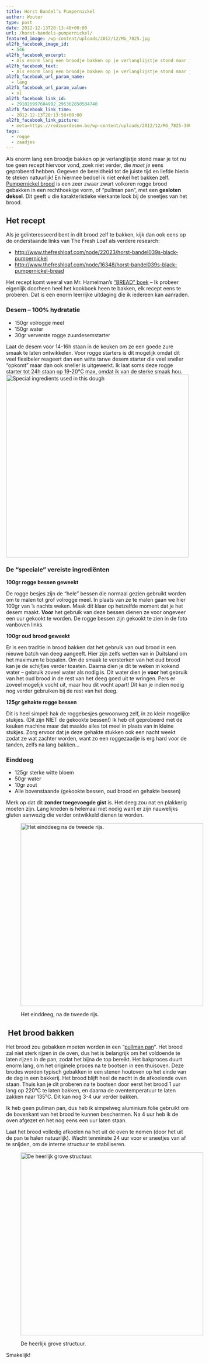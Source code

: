```yaml
---
title: Horst Bandel’s Pumpernickel
author: Wouter
type: post
date: 2012-12-13T20:13:48+00:00
url: /horst-bandels-pumpernickel/
featured_image: /wp-content/uploads/2012/12/MG_7825.jpg
al2fb_facebook_image_id:
  - 546
al2fb_facebook_excerpt:
  - Als enorm lang een broodje bakken op je verlanglijstje stond maar je tot nu toe geen recept hiervoor vond, zoek niet verder, die moet je eens geprobeerd hebben. Gegeven de bereidheid tot de juiste tijd en liefde hierin te steken natuurlijk! En hiermee bedoel ik niet enkel het bakken zelf. Pumpernickel brood is een zeer zwaar zwart volkoren rogge brood gebakken in een rechthoekige vorm, of "pullman pan", met een gesloten deksel. Dit geeft u die karakteristieke vierkante look bij de sneetjes van het brood.
al2fb_facebook_text:
  - Als enorm lang een broodje bakken op je verlanglijstje stond maar je tot nu toe geen recept hiervoor vond, zoek niet verder, die moet je eens geprobeerd hebben. Gegeven de bereidheid tot de juiste tijd en liefde hierin te steken natuurlijk! En hiermee bedoel ik niet enkel het bakken zelf. Pumpernickel brood is een zeer zwaar zwart volkoren rogge brood gebakken in een rechthoekige vorm, of "pullman pan", met een gesloten deksel. Dit geeft u die karakteristieke vierkante look bij de sneetjes van het brood.
al2fb_facebook_url_param_name:
  - lang
al2fb_facebook_url_param_value:
  - nl
al2fb_facebook_link_id:
  - 291826997604992_295362850584740
al2fb_facebook_link_time:
  - 2012-12-13T20:13:58+00:00
al2fb_facebook_link_picture:
  - meta=https://redzuurdesem.be/wp-content/uploads/2012/12/MG_7825-300x213.jpg
tags:
  - rogge
  - zaadjes
---
```


Als enorm lang een broodje bakken op je verlanglijstje stond maar je tot nu toe geen recept hiervoor vond, zoek niet verder, die _moet je_ eens geprobeerd hebben. Gegeven de bereidheid tot de juiste tijd en liefde hierin te steken natuurlijk! En hiermee bedoel ik niet enkel het bakken zelf. [Pumpernickel brood][2] is een zeer zwaar zwart volkoren rogge brood gebakken in een rechthoekige vorm, of &#8220;pullman pan&#8221;, met een **gesloten deksel**. Dit geeft u die karakteristieke vierkante look bij de sneetjes van het brood.

## Het recept

Als je geïnteresseerd bent in dit brood zelf te bakken, kijk dan ook eens op de onderstaande links van The Fresh Loaf als verdere research:

  * <http://www.thefreshloaf.com/node/22023/horst-bandel039s-black-pumpernickel>
  * <http://www.thefreshloaf.com/node/16348/horst-bandel039s-black-pumpernickel-bread>

Het recept komt weeral van Mr. Hamelman&#8217;s [&#8220;BREAD&#8221; boek][3] &#8211; Ik probeer eigenlijk doorheen heel het kookboek heen te bakken, elk recept eens te proberen. Dat is een enorm leerrijke uitdaging die ik iedereen kan aanraden.

### Desem &#8211; **100%** hydratatie

  * 150gr volrogge meel
  * 150gr water
  * 30gr ververste rogge zuurdesemstarter

<div>
  Laat de desem voor 14-16h staan in de keuken om ze een goede zure smaak te laten ontwikkelen. Voor rogge starters is dit mogelijk omdat dit veel flexibeler reageert dan een witte tarwe desem starter die veel sneller &#8220;opkomt&#8221; maar dan ook sneller is uitgewerkt. Ik laat soms deze rogge starter tot 24h staan op 19-20°C max, omdat ik van de sterke smaak hou.
</div>

<div>
</div>

<div>
  <a title="_MG_7707.JPG" href="http://lh3.ggpht.com/--jjX0M2PlF4/UMjsv4yTguI/AAAAAAAAGts/ATi0KyfkL7U/s1024/_MG_7707.JPG"><img title="_MG_7707.JPG" src="http://lh3.ggpht.com/--jjX0M2PlF4/UMjsv4yTguI/AAAAAAAAGts/ATi0KyfkL7U/s500-c/_MG_7707.JPG" alt="Special ingredients used in this dough" width="500" height="500" /></a>
</div>

<div>
</div>

### De &#8220;speciale&#8221; vereiste ingrediënten

**100gr rogge bessen geweekt**

De rogge besjes zijn de &#8220;hele&#8221; bessen die normaal gezien gebruikt worden om te malen tot grof volrogge meel. In plaats van ze te malen gaan we hier 100gr van &#8217;s nachts weken. Maak dit klaar op hetzelfde moment dat je het desem maakt. **Voor** het gebruik van deze bessen dienen ze voor ongeveer een uur gekookt te worden. De rogge bessen zijn gekookt te zien in de foto vanboven links.

**100gr oud brood geweekt**

Er is een traditie in brood bakken dat het gebruik van oud brood in een nieuwe batch van deeg aangeeft. Hier zijn zelfs wetten van in Duitsland om het maximum te bepalen. Om de smaak te versterken van het oud brood kan je de schijfjes verder toasten. Daarna dien je dit te weken in kokend water &#8211; gebruik zoveel water als nodig is. Dit water dien je **voor** het gebruik van het oud brood in de rest van het deeg goed uit te wringen. Pers er zoveel mogelijk vocht uit, maar hou dit vocht apart! Dit kan je indien nodig nog verder gebruiken bij de rest van het deeg.

**125gr gehakte rogge bessen**

Dit is heel simpel: hak de roggebesjes gewoonweg zelf, in zo klein mogelijke stukjes. (Dit zijn NIET de gekookte bessen!) Ik heb dit geprobeerd met de keuken machine maar dat maalde alles tot meel in plaats van in kleine stukjes. Zorg ervoor dat je deze gehakte stukken ook een nacht weekt zodat ze wat zachter worden, want zo een roggezaadje is erg hard voor de tanden, zelfs na lang bakken&#8230;

### Einddeeg

<div>
  <ul>
    <li>
      125gr sterke witte bloem
    </li>
    <li>
      50gr water
    </li>
    <li>
      10gr zout
    </li>
    <li>
      Alle bovenstaande (gekookte bessen, oud brood en gehakte bessen)
    </li>
  </ul>
</div>

<div>
  Merk op dat dit <strong>zonder toegevoegde gist</strong> is. Het deeg zou nat en plakkerig moeten zijn. Lang kneden is helemaal niet nodig want er zijn nauwelijks gluten aanwezig die verder ontwikkeld dienen te worden.
</div>

<div>
</div><figure style="width: 500px" class="wp-caption aligncenter">

[<img title="_MG_7709.JPG" src="http://lh4.ggpht.com/-xUCUdDNIDYA/UMjsxNFPLlI/AAAAAAAAGt0/fnLr7BzzJXQ/s500-c/_MG_7709.JPG" alt="Het einddeeg na de tweede rijs." width="500" height="500" />][4]<figcaption class="wp-caption-text">Het einddeeg, na de tweede rijs.</figcaption></figure> 

##  Het brood bakken

Het brood zou gebakken moeten worden in een &#8220;[pullman pan][5]&#8220;. Het brood zal niet sterk rijzen in de oven, dus het is belangrijk om het voldoende te laten rijzen in de pan, zodat het bijna de top bereikt. Het bakproces duurt enorm lang, om het originele proces na te bootsen in een thuisoven. Deze brodes worden typisch gebakken in een stenen houtoven op het einde van de dag in een bakkerij. Het brood blijft heel de nacht in de afkoelende oven staan. Thuis kan je dit proberen na te bootsen door eerst het brood 1 uur lang op 220°C te laten bakken, en daarna de oventemperatuur te laten zakken naar 135°C. Dit kan nog 3-4 uur verder bakken.
  
Ik heb geen pullman pan, dus heb ik simpelweg aluminium folie gebruikt om de bovenkant van het brood te kunnen beschermen. Na 4 uur heb ik de oven afgezet en het nog eens een uur laten staan.

Laat het brood volledig afkoelen na het uit de oven te nemen (door het uit de pan te halen natuurlijk). Wacht tenminste 24 uur voor er sneetjes van af te snijden, om de interne structuur te stabiliseren.<figure style="width: 500px" class="wp-caption aligncenter">

[<img title="_MG_7819.JPG" src="http://lh4.ggpht.com/-k_EwvKzv9eE/UMjsyEt7IPI/AAAAAAAAGt8/n8RhZ5i2834/s500-c/_MG_7819.JPG" alt="De heerlijk grove structuur." width="500" height="500" />][6]<figcaption class="wp-caption-text">De heerlijk grove structuur.</figcaption></figure> 

Smakelijk!

 [1]: https://redzuurdesem.be/wp-content/uploads/2012/12/MG_7825.jpg
 [2]: http://nl.wikipedia.org/wiki/Pumpernickel
 [3]: http://www.amazon.com/gp/product/1118132718/ref=amb_link_366932462_1?pf_rd_m=ATVPDKIKX0DER&pf_rd_s=top-1&pf_rd_r=815EF7567EBD40F9BCE9&pf_rd_t=301&pf_rd_p=1438264882&pf_rd_i=bread
 [4]: http://lh4.ggpht.com/-xUCUdDNIDYA/UMjsxNFPLlI/AAAAAAAAGt0/fnLr7BzzJXQ/s1024/_MG_7709.JPG "_MG_7709.JPG"
 [5]: http://www.kingarthurflour.com/blog/2009/01/08/white-bread-pure-and-simple/
 [6]: http://lh4.ggpht.com/-k_EwvKzv9eE/UMjsyEt7IPI/AAAAAAAAGt8/n8RhZ5i2834/s1024/_MG_7819.JPG "_MG_7819.JPG"